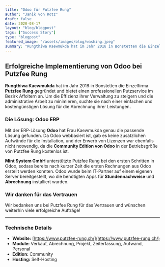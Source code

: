 ```yaml
---
title: "Odoo für Putzfee Rung"
author: "Janik von Rotz"
draft: false
date: 2020-08-17
layout: "blog/blogpost"
tags: ["Success Story"]
type: "blogpost"
featured_image: "/assets/images/blog/washing.jpeg"
summary: "Rungthiwa Kaewmukda hat im Jahr 2018 in Bonstetten die Einzelfirma Putzfee Rung gegründet und bietet den Putzservice im Bezirk Affoltern an. Die Arbeiten nach der Rückkehr ins Büro darf keinen grossen..."
---
```



## Erfolgreiche Implementierung von Odoo bei Putzfee Rung

**Rungthiwa Kaewmukda** hat im Jahr 2018 in Bonstetten die Einzelfirma **Putzfee Rung** gegründet und bietet einen professionellen Putzservice im Bezirk Affoltern an. Um die Effizienz ihrer Verwaltung zu steigern und die administrative Arbeit zu minimieren, suchte sie nach einer einfachen und kostengünstigen Lösung für die Abrechnung ihrer Leistungen.

### Die Lösung: Odoo ERP

Mit der ERP-Lösung **Odoo** hat Frau Kaewmukda genau die passende Lösung gefunden. Da Odoo webbasiert ist, gab es keine zusätzlichen Aufwände für die Installation, und der Erwerb von Lizenzen war ebenfalls nicht notwendig, da die **Community Edition von Odoo** in der Betriebsgröße von Putzfee Rung kostenlos ist.

**Mint System GmbH** unterstützte Putzfee Rung bei den ersten Schritten in Odoo, sodass bereits nach kurzer Zeit die ersten Rechnungen aus Odoo erstellt werden konnten. Odoo wurde beim IT-Partner auf einem eigenen Server bereitgestellt, wo die benötigten Apps für **Stundennachweise** und **Abrechnung** installiert wurden.

### Wir danken für das Vertrauen

Wir bedanken uns bei Putzfee Rung für das Vertrauen und wünschen weiterhin viele erfolgreiche Aufträge!

---

### Technische Details

- **Website:** [https://www.putzfee-rung.ch/](https://www.putzfee-rung.ch/)
- **Module:** Verkauf, Abrechnung, Projekt, Zeiterfassung, Aufwand, Personal
- **Edition:** Community
- **Hosting:** Self-Hosting
